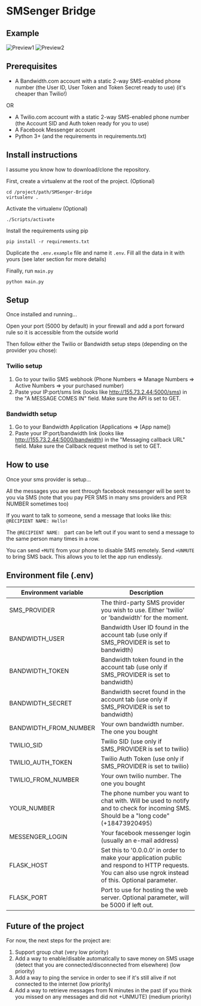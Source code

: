# SMSenger Bridge

## Example

![Preview1](./images/woebot.jpg)
![Preview2](./images/cell.jpg)

## Prerequisites

- A Bandwidth.com account with a static 2-way SMS-enabled phone number (the User ID, User Token and Token Secret ready to use) (it's cheaper than Twilio!)

OR

- A Twilio.com account with a static 2-way SMS-enabled phone number (the Account SID and Auth token ready for you to use)
- A Facebook Messenger account
- Python 3+ (and the requirements in requirements.txt)

## Install instructions
I assume you know how to download/clone the repository.

First, create a virtualenv at the root of the project. (Optional)
```
cd /project/path/SMSenger-Bridge
virtualenv .
```

Activate the virtualenv (Optional)
```
./Scripts/activate
```

Install the requirements using pip
```
pip install -r requirements.txt
```

Duplicate the `.env.example` file and name it `.env`. Fill all the data in it with yours (see later section for more details)

Finally, run `main.py`
```
python main.py
```

## Setup
Once installed and running...

Open your port (5000 by default) in your firewall and add a port forward rule so it is accessible from the outside world

Then follow either the Twilio or Bandwidth setup steps (depending on the provider you chose):

### Twilio setup
1. Go to your twilio SMS webhook (Phone Numbers => Manage Numbers => Active Numbers => your purchased number)
1. Paste your IP:port/sms link (looks like http://155.73.2.44:5000/sms) in the "A MESSAGE COMES IN" field. Make sure the API is set to GET.

### Bandwidth setup
1. Go to your Bandwidth Application (Applications => [App name])
1. Paste your IP:port/bandwidth link (looks like http://155.73.2.44:5000/bandwidth) in the "Messaging callback URL" field. Make sure the Callback request method is set to GET.

## How to use
Once your sms provider is setup...

All the messages you are sent through facebook messenger will be sent to you via SMS (note that you pay PER SMS in many sms providers and PER NUMBER sometimes too)

If you want to talk to someone, send a message that looks like this: `@RECIPIENT NAME: Hello!`

The `@RECIPIENT NAME: ` part can be left out if you want to send a message to the same person many times in a row.

You can send `+MUTE` from your phone to disable SMS remotely. Send `+UNMUTE` to bring SMS back. This allows you to let the app run endlessly.

## Environment file (.env)

| Environment variable  | Description                                                                                                                                              |
|-----------------------|----------------------------------------------------------------------------------------------------------------------------------------------------------|
| SMS_PROVIDER          | The third-party SMS provider you wish to use. Either 'twilio' or 'bandwidth' for the moment.                                                             |
| BANDWIDTH_USER        | Bandwidth User ID found in the account tab (use only if SMS_PROVIDER is set to bandwidth)                                                                |
| BANDWIDTH_TOKEN       | Bandwidth token found in the account tab (use only if SMS_PROVIDER is set to bandwidth)                                                                  |
| BANDWIDTH_SECRET      | Bandwidth secret found in the account tab (use only if SMS_PROVIDER is set to bandwidth)                                                                 |
| BANDWIDTH_FROM_NUMBER | Your own bandwidth number. The one you bought                                                                                                            |
| TWILIO_SID            | Twilio SID (use only if SMS_PROVIDER is set to twilio)                                                                                                   |
| TWILIO_AUTH_TOKEN     | Twilio Auth Token (use only if SMS_PROVIDER is set to twilio)                                                                                            |
| TWILIO_FROM_NUMBER    | Your own twilio number. The one you bought                                                                                                               |
| YOUR_NUMBER           | The phone number you want to chat with. Will be used to notify and to check for incoming SMS. Should be a "long code" (+18473920495)                     |
| MESSENGER_LOGIN       | Your facebook messenger login (usually an e-mail address)                                                                                                |
| FLASK_HOST            | Set this to '0.0.0.0' in order to make your application public and respond to HTTP requests. You can also use ngrok instead of this. Optional parameter. |
| FLASK_PORT            | Port to use for hosting the web server. Optional parameter, will be 5000 if left out.                                                                    |

## Future of the project
For now, the next steps for the project are:

1. Support group chat (very low priority)
2. Add a way to enable/disable automatically to save money on SMS usage (detect that you are connected/disconnected from elsewhere) (low priority)
3. Add a way to ping the service in order to see if it's still alive if not connected to the internet (low priority)
4. Add a way to retrieve messages from N minutes in the past (if you think you missed on any messages and did not +UNMUTE) (medium priority)
